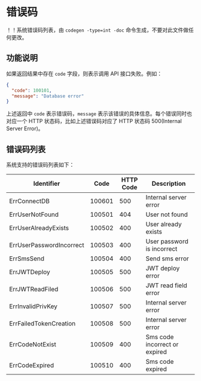 # 错误码

！！系统错误码列表，由 `codegen -type=int -doc` 命令生成，不要对此文件做任何更改。

## 功能说明

如果返回结果中存在 `code` 字段，则表示调用 API 接口失败。例如：

```json
{
  "code": 100101,
  "message": "Database error"
}
```

上述返回中 `code` 表示错误码，`message` 表示该错误的具体信息。每个错误同时也对应一个 HTTP 状态码，比如上述错误码对应了 HTTP 状态码 500(Internal Server Error)。

## 错误码列表

系统支持的错误码列表如下：

| Identifier | Code | HTTP Code | Description |
| ---------- | ---- | --------- | ----------- |
| ErrConnectDB | 100601 | 500 | Internal server error |
| ErrUserNotFound | 100501 | 404 | User not found |
| ErrUserAlreadyExists | 100502 | 400 | User already exists |
| ErrUserPasswordIncorrect | 100503 | 400 | User password is incorrect |
| ErrSmsSend | 100504 | 400 | Send sms error |
| ErrJWTDeploy | 100505 | 500 | JWT deploy error |
| ErrJWTReadFiled | 100506 | 500 | JWT read field error |
| ErrInvalidPrivKey | 100507 | 500 | Internal server error |
| ErrFailedTokenCreation | 100508 | 500 | Internal server error |
| ErrCodeNotExist | 100509 | 400 | Sms code incorrect or expired |
| ErrCodeExpired | 100510 | 400 | Sms code expired |


